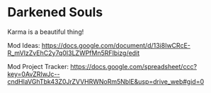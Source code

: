 Darkened Souls
=============

Karma is a beautiful thing!

Mod Ideas:
https://docs.google.com/document/d/13i8IwCRcE-R_mVIzZvEhC2y7q0I3LZWPfMn5RFIbizg/edit

Mod Project Tracker:
https://docs.google.com/spreadsheet/ccc?key=0AvZRIwJc--cndHlaVGhTbk43Z0JrZVVHRWNoRm5NblE&usp=drive_web#gid=0
